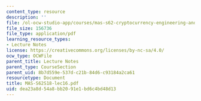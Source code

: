 ```yaml
---
content_type: resource
description: ''
file: /ol-ocw-studio-app/courses/mas-s62-cryptocurrency-engineering-and-design-spring-2018/dea23a8d54a8bb2091e1bd6c4bd48d13_MAS-S62S18-lec16.pdf
file_size: 156736
file_type: application/pdf
learning_resource_types:
- Lecture Notes
license: https://creativecommons.org/licenses/by-nc-sa/4.0/
ocw_type: OCWFile
parent_title: Lecture Notes
parent_type: CourseSection
parent_uid: 8b7d559e-537d-c21b-84d6-c93184a2ca61
resourcetype: Document
title: MAS-S62S18-lec16.pdf
uid: dea23a8d-54a8-bb20-91e1-bd6c4bd48d13
---
```

